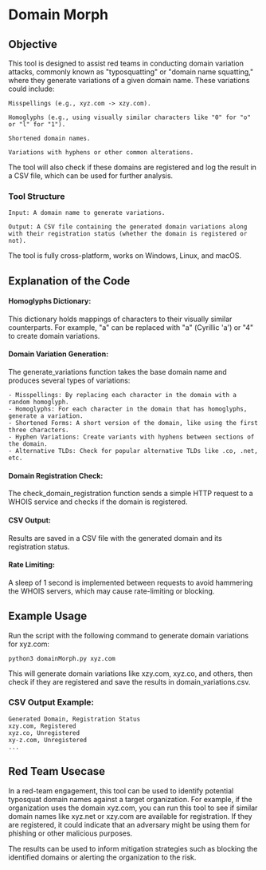 # Domain Morph
## Objective
This tool is designed to assist red teams in conducting domain variation attacks, commonly known as "typosquatting" or "domain name squatting," where they generate variations of a given domain name. These variations could include:

    Misspellings (e.g., xyz.com -> xzy.com).

    Homoglyphs (e.g., using visually similar characters like "0" for "o" or "l" for "1").

    Shortened domain names.

    Variations with hyphens or other common alterations.

The tool will also check if these domains are registered and log the result in a CSV file, which can be used for further analysis.
### Tool Structure

    Input: A domain name to generate variations.

    Output: A CSV file containing the generated domain variations along with their registration status (whether the domain is registered or not).

The tool is fully cross-platform, works on Windows, Linux, and macOS.


## Explanation of the Code

#### Homoglyphs Dictionary:
This dictionary holds mappings of characters to their visually similar counterparts. For example, "a" can be replaced with "а" (Cyrillic 'a') or "4" to create domain variations.

#### Domain Variation Generation:
The generate_variations function takes the base domain name and produces several types of variations:

    - Misspellings: By replacing each character in the domain with a random homoglyph.
    - Homoglyphs: For each character in the domain that has homoglyphs, generate a variation.
    - Shortened Forms: A short version of the domain, like using the first three characters.
    - Hyphen Variations: Create variants with hyphens between sections of the domain.
    - Alternative TLDs: Check for popular alternative TLDs like .co, .net, etc.

#### Domain Registration Check:
The check_domain_registration function sends a simple HTTP request to a WHOIS service and checks if the domain is registered.

#### CSV Output:
Results are saved in a CSV file with the generated domain and its registration status.

#### Rate Limiting:
A sleep of 1 second is implemented between requests to avoid hammering the WHOIS servers, which may cause rate-limiting or blocking.

## Example Usage

Run the script with the following command to generate domain variations for xyz.com:

```python3 domainMorph.py xyz.com```

This will generate domain variations like xzy.com, xyz.co, and others, then check if they are registered and save the results in domain_variations.csv.

### CSV Output Example:

    Generated Domain, Registration Status
    xzy.com, Registered
    xyz.co, Unregistered
    xy-z.com, Unregistered
    ...
## Red Team Usecase

In a red-team engagement, this tool can be used to identify potential typosquat domain names against a target organization. For example, if the organization uses the domain xyz.com, you can run this tool to see if similar domain names like xyz.net or xzy.com are available for registration. If they are registered, it could indicate that an adversary might be using them for phishing or other malicious purposes.

The results can be used to inform mitigation strategies such as blocking the identified domains or alerting the organization to the risk.

